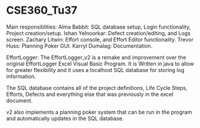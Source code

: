 # CSE360_Tu37
Main responsiblities:
  Alma Babbit: SQL database setup, Login functionality, Project creation/setup.
  Ishan Yelnoorkar: Defect creation/editing, and Logs screen.
  Zachary Litwin: Effort console, and Effort Editor functionality.
  Trevor Huss: Planning Poker GUI.
  Karryl Dumalag: Documentation.

EffortLogger: The EffortLogger_v2 is a remake and improvement over the original EffortLogger Excel Visual Basic Program.
It is Written in java to allow for greater flexibility and it uses a localhost SQL database for storing log information.

The SQL database contains all of the project definitions, Life Cycle Steps, Efforts, Defects and everything else that was
previously in the excel document. 

v2 also implements a planning poker system that can be run in the program and automatically updates in the SQL database. 
